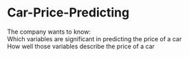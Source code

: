 # Car-Price-Predicting
The company wants to know:<br/>
Which variables are significant in predicting the price of a car<br/>
How well those variables describe the price of a car
